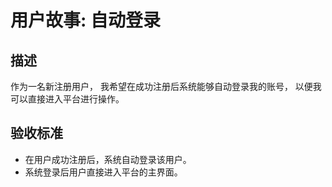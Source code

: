 # 用户故事: 自动登录

## 描述

作为一名新注册用户，
我希望在成功注册后系统能够自动登录我的账号，
以便我可以直接进入平台进行操作。

## 验收标准

- 在用户成功注册后，系统自动登录该用户。
- 系统登录后用户直接进入平台的主界面。
